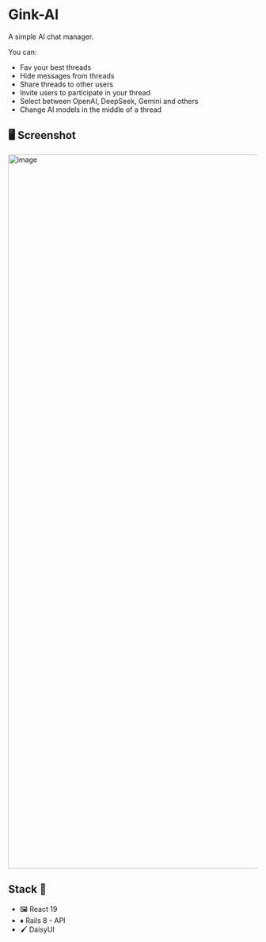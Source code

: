 # Gink-AI

A simple AI chat manager.

You can:
- Fav your best threads
- Hide messages from threads
- Share threads to other users
- Invite users to participate in your thread
- Select between OpenAI, DeepSeek, Gemini and others
- Change AI models in the middle of a thread

## 🖥️ Screenshot

<img width="1440" alt="image" src="https://github.com/user-attachments/assets/1ede5af8-74be-4cfb-abfb-5c0a823b7624" />

## Stack 🧰
- 🖼️ React 19
- ♦️ Rails 8 - API
- 🖌️ DaisyUI
